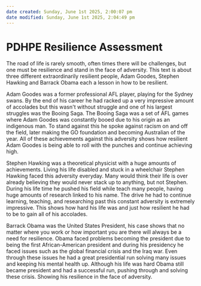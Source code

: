 ```yaml
---
date created: Sunday, June 1st 2025, 2:00:07 pm
date modified: Sunday, June 1st 2025, 2:04:49 pm
---
```


# PDHPE Resilience Assessment
The road of life is rarely smooth, often times there will be challenges, but one must be resilience and stand in the face of adversity. This text is about three different extraordinarily resilient people, Adam Goodes, Stephen Hawking and Barrack Obama each a lesson in how to be resilient.

Adam Goodes was a former professional AFL player, playing for the Sydney swans. By the end of his career he had racked up a very impressive amount of accolades but this wasn't without struggle and one of his largest struggles was the Booing Saga. The Booing Saga was a set of AFL games where Adam Goodes was constantly booed due to his origin as an indigenous man. To stand against this he spoke against racism on and off the field, later making the GO foundation and becoming Australian of the year. All of these achievements against this adversity shows how resilient Adam Goodes is being able to roll with the punches and continue achieving high.

Stephen Hawking was a theoretical physicist with a huge amounts of achievements. Living his life disabled and stuck in a wheelchair Stephen Hawking faced this adversity everyday. Many would think their life is over already believing they would never stack up to anything, but not Stephen. During his life time he pushed his field while teach many people, having huge amounts of research linked to his name. The drive he had to continue learning, teaching, and researching past this constant adversity is extremely impressive. This shows how hard his life was and just how resilient he had to be to gain all of his accolades.

Barrack Obama was the United States President, his case shows that no matter where you work or how important you are there will always be a need for resilience. Obama faced problems becoming the president due to being the first African-American president and during his presidency he faced issues such as the global financial crisis and the Iraq war. Even through these issues he had a great presidential run solving many issues and keeping his mental health up. Although his life was hard Obama still became president and had a successful run, pushing through and solving these crisis. Showing his resilience in the face of adversity.